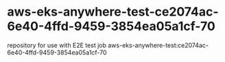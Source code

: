 # aws-eks-anywhere-test-ce2074ac-6e40-4ffd-9459-3854ea05a1cf-70
repository for use with E2E test job aws-eks-anywhere-test:ce2074ac-6e40-4ffd-9459-3854ea05a1cf-70
